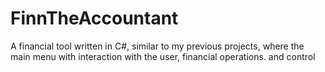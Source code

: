 # FinnTheAccountant
A financial tool written in C#, similar to my previous projects, where the main menu with interaction with the user, financial operations. and control
